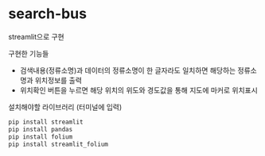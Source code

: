 # search-bus

streamlit으로 구현

구현한 기능들

- 검색내용(정류소명)과 데이터의 정류소명이 한 글자라도 일치하면 해당하는 정류소명과 위치정보를 출력
- 위치확인 버튼을 누르면 해당 위치의 위도와 경도값을 통해 지도에 마커로 위치표시 

설치해야할 라이브러리 (터미널에 입력)
```python
pip install streamlit
pip install pandas
pip install folium
pip install streamlit_folium
```
